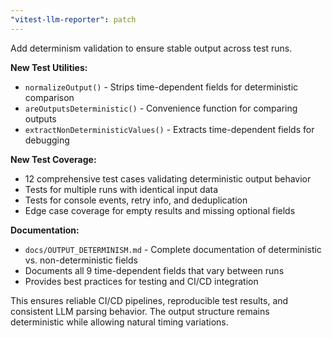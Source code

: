 ```yaml
---
"vitest-llm-reporter": patch
---
```


Add determinism validation to ensure stable output across test runs.

**New Test Utilities:**
- `normalizeOutput()` - Strips time-dependent fields for deterministic comparison
- `areOutputsDeterministic()` - Convenience function for comparing outputs
- `extractNonDeterministicValues()` - Extracts time-dependent fields for debugging

**New Test Coverage:**
- 12 comprehensive test cases validating deterministic output behavior
- Tests for multiple runs with identical input data
- Tests for console events, retry info, and deduplication
- Edge case coverage for empty results and missing optional fields

**Documentation:**
- `docs/OUTPUT_DETERMINISM.md` - Complete documentation of deterministic vs. non-deterministic fields
- Documents all 9 time-dependent fields that vary between runs
- Provides best practices for testing and CI/CD integration

This ensures reliable CI/CD pipelines, reproducible test results, and consistent LLM parsing behavior. The output structure remains deterministic while allowing natural timing variations.